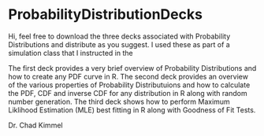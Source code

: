 # ProbabilityDistributionDecks

Hi, feel free to download the three decks associated with Probability Distributions and distribute as you suggest.  I used these as part of a simulation class that I instructed in the 

The first deck provides a very brief overview of Probability Distributions and how to create any PDF curve in R.
The second deck provides an overview of the various properties of Probability Distributuions and how to calculate the PDF, CDF and inverse CDF for any distribution in R along with random number generation.
The third deck shows how to perform Maximum Liklihood Estimation (MLE) best fitting in R along with Goodness of Fit Tests.  

Dr. Chad Kimmel

